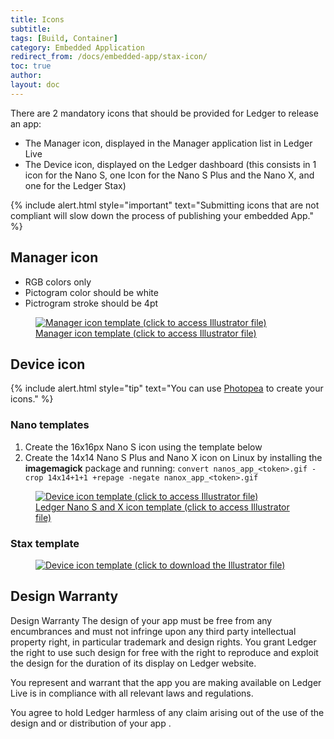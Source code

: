 ```yaml
---
title: Icons
subtitle:
tags: [Build, Container]
category: Embedded Application
redirect_from: /docs/embedded-app/stax-icon/
toc: true
author:
layout: doc
---
```


There are 2 mandatory icons that should be provided for Ledger to release an app:

-   The Manager icon, displayed in the Manager application list in Ledger Live
-   The Device icon, displayed on the Ledger dashboard (this consists in 1 icon for the Nano S, one Icon for the Nano S Plus and the Nano X, and one for the Ledger Stax)

<!--  -->
{% include alert.html style="important" text="Submitting icons that are not compliant will slow down the process of publishing your embedded App." %}
<!--  -->


## Manager icon

- RGB colors only
- Pictogram color should be white
- Pictrogram stroke should be 4pt

<!-- ------------- Image ------------- -->
<!-- --------------------------------- -->
<figure>
<a href="https://drive.google.com/a/ledger.fr/file/d/1OOAZWlnLlBSpScPnF5NGJ4AfczB3D591/view?usp=sharing" title="Manager template">
<img src="/manager-icon-template.png" class="align-center" alt="Manager icon template (click to access Illustrator file)" /><figcaption aria-hidden="true">Manager icon template (click to access Illustrator file)</figcaption>
</a>
</figure>

## Device icon

<!--  -->
{% include alert.html style="tip" text="You can use <a href='https://www.photopea.com/'>Photopea</a> to create your icons." %}
<!--  -->


### Nano templates

1. Create the 16x16px Nano S icon using the template below
2. Create the 14x14 Nano S Plus and Nano X icon on Linux by installing the **imagemagick** package and running: `convert nanos_app_<token>.gif -crop 14x14+1+1 +repage -negate nanox_app_<token>.gif`


<!-- ------------- Image ------------- -->
<!-- --------------------------------- -->
<figure>
<a href="https://drive.google.com/a/ledger.fr/file/d/1FVUWDGYPvLuyiwDFgGYiwfwk7YGsxzJ0/view?usp=sharing" title="Device template">
<img src="/nano-icon-template.png" class="align-center" alt="Device icon template (click to access Illustrator file)" /><figcaption aria-hidden="true">Ledger Nano S and X icon template (click to access Illustrator file)</figcaption>
</a>
</figure>


### Stax template

<!-- ------------- Image ------------- -->
<!-- --------------------------------- -->
<figure>
<a href="../docs/stax-icons-template.png" title="Device template">
<img src="/stax-icons-template.png" class="align-center" alt="Device icon template (click to download the Illustrator file)" />
</a>
</figure>


## Design Warranty 

Design Warranty
The design of your app must be free from any encumbrances and must not infringe upon any third party intellectual property right, in particular trademark and design rights. You grant Ledger the right to use such design for free with the right to reproduce and exploit the design for the duration of its display on Ledger website.

You represent and warrant that the app you are making available on Ledger Live is in compliance with all relevant laws and regulations.

You agree to hold Ledger harmless of any claim arising out of the use of the design and or distribution of your app .
